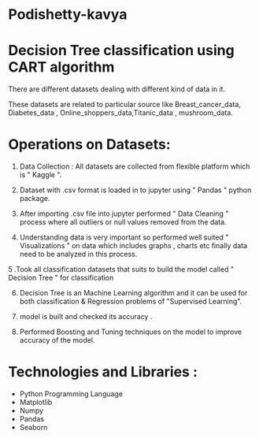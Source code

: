 # Podishetty-kavya
Decision Tree classification using CART algorithm
==================================================

There are different datasets dealing with different kind of data in it.

These datasets are  related  to particular source like Breast_cancer_data, Diabetes_data , Online_shoppers_data,Titanic_data , mushroom_data.


Operations on Datasets:
=======================

1. Data Collection : All datasets are collected from flexible platform which is " Kaggle ".

2. Dataset with  .csv  format is loaded in to jupyter using  " Pandas " python package.

3. After importing  .csv file into jupyter performed " Data Cleaning " process where all outliers or null values removed from the data.

4. Understanding data is very important so performed well suited " Visualizations " on data which includes graphs , charts etc finally data need to be analyzed in
   this process.

5 .Took all classification datasets that suits to build the model called " Decision Tree " for classification 

6. Decision Tree is an Machine Learning algorithm and it can be used for both classification & Regression problems of "Supervised Learning".

7. model is built and checked its accuracy .

8. Performed Boosting and Tuning techniques on the model to improve accuracy of the model.


Technologies and Libraries :
===========================
* Python Programming Language
* Matplotlib
* Numpy
* Pandas
* Seaborn
  



 

   
